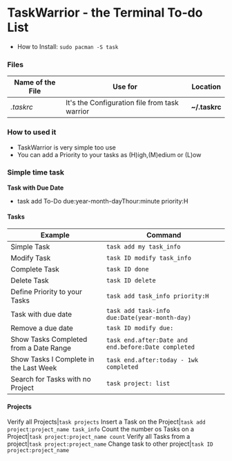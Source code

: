 # TaskWarrior - the Terminal To-do List

* How to Install: `sudo pacman -S task`

### Files

Name of the File|Use for|Location
|---|---|---|
_.taskrc_|It's the Configuration file from task warrior|**~/.taskrc**


### How to used it

* TaskWarrior is very simple too use
* You can add a Priority to your tasks as (H)igh,(M)edium or (L)ow

### Simple time task

**Task with Due Date**

* task add To-Do due:year-month-dayThour:minute priority:H


#### Tasks

|Example|Command
|---|---|
Simple Task|`task add my task_info`
Modify Task|`task ID modify task_info`
Complete Task|`task ID done`
Delete Task|`task ID delete`
Define Priority to your Tasks|`task add task_info priority:H`
Task with due date|`task add task-info due:Date(year-month-day)`
Remove a due date|`task ID modify due:`
Show Tasks Completed from a Date Range|`task end.after:Date and end.before:Date completed`
Show Tasks I Complete in the Last Week|`task end.after:today - 1wk completed`
Search for Tasks with no Project|`task project: list`

#### Projects

Verify all Projects|`task projects`
Insert a Task on the Project|`task add project:project_name task_info`
Count the number os Tasks on a Project|`task project:project_name count`
Verify all Tasks from a project|`task project:project_name`
Change task to other project|`task ID project:project_name`


